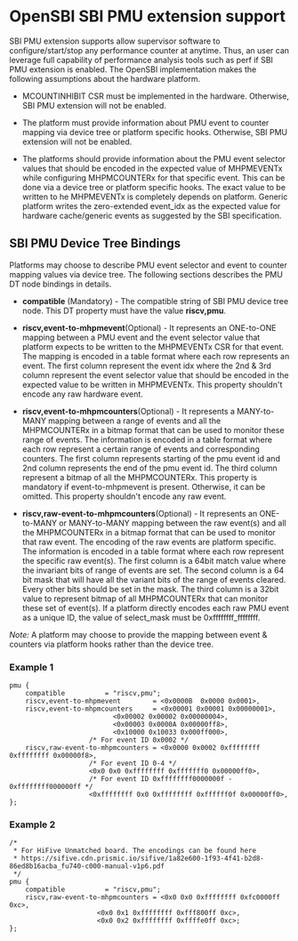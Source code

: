 OpenSBI SBI PMU extension support
==================================
SBI PMU extension supports allow supervisor software to configure/start/stop
any performance counter at anytime. Thus, an user can leverage full
capability of performance analysis tools such as perf if SBI PMU extension is
enabled. The OpenSBI implementation makes the following assumptions about the
hardware platform.

 * MCOUNTINHIBIT CSR must be implemented in the hardware. Otherwise, SBI PMU
extension will not be enabled.

 * The platform must provide information about PMU event to counter mapping
via device tree or platform specific hooks. Otherwise, SBI PMU extension will
not be enabled.

 * The platforms should provide information about the PMU event selector values
that should be encoded in the expected value of MHPMEVENTx while configuring
MHPMCOUNTERx for that specific event. This can be done via a device tree or
platform specific hooks. The exact value to be written to he MHPMEVENTx is
completely depends on platform. Generic platform writes the zero-extended event_idx
as the expected value for hardware cache/generic events as suggested by the SBI
specification.

SBI PMU Device Tree Bindings
----------------------------

Platforms may choose to describe PMU event selector and event to counter mapping
values via device tree. The following sections describes the PMU DT node
bindings in details.

* **compatible** (Mandatory) - The compatible string of SBI PMU device tree node.
This DT property must have the value **riscv,pmu**.

* **riscv,event-to-mhpmevent**(Optional) - It represents an ONE-to-ONE mapping
between a PMU event and the event selector value that platform expects to be
written to the MHPMEVENTx CSR for that event. The mapping is encoded in a
table format where each row represents an event. The first column represent the
event idx where the 2nd & 3rd column represent the event selector value that
should be encoded in the expected value to be written in MHPMEVENTx.
This property shouldn't encode any raw hardware event.

* **riscv,event-to-mhpmcounters**(Optional) - It represents a MANY-to-MANY
mapping between a range of events and all the MHPMCOUNTERx in a bitmap format
that can be used to monitor these range of events. The information is encoded in
a table format where each row represent a certain range of events and
corresponding counters. The first column represents starting of the pmu event id
and 2nd column represents the end of the pmu event id. The third column
represent a bitmap of all the MHPMCOUNTERx. This property is mandatory if
event-to-mhpmevent is present. Otherwise, it can be omitted. This property
shouldn't encode any raw event.

* **riscv,raw-event-to-mhpmcounters**(Optional) - It represents an ONE-to-MANY
or MANY-to-MANY mapping between the raw event(s) and all the MHPMCOUNTERx in
a bitmap format that can be used to monitor that raw event. The encoding of the
raw events are platform specific. The information is encoded in a table format
where each row represent the specific raw event(s). The first column is a 64bit
match value where the invariant bits of range of events are set. The second
column is a 64 bit mask that will have all the variant bits of the range of
events cleared. Every other bits should be set in the mask.
The third column is a 32bit value to represent bitmap of all MHPMCOUNTERx that
can monitor these set of event(s).
If a platform directly encodes each raw PMU event as a unique ID, the value of
select_mask must be 0xffffffff_ffffffff.

*Note:* A platform may choose to provide the mapping between event & counters
via platform hooks rather than the device tree.

### Example 1

```
pmu {
	compatible 			= "riscv,pmu";
	riscv,event-to-mhpmevent 		= <0x0000B  0x0000 0x0001>,
	riscv,event-to-mhpmcounters 	= <0x00001 0x00001 0x00000001>,
						  <0x00002 0x00002 0x00000004>,
						  <0x00003 0x0000A 0x00000ff8>,
						  <0x10000 0x10033 0x000ff000>,
					/* For event ID 0x0002 */
	riscv,raw-event-to-mhpmcounters = <0x0000 0x0002 0xffffffff 0xffffffff 0x00000f8>,
					/* For event ID 0-4 */
					<0x0 0x0 0xffffffff 0xfffffff0 0x00000ff0>,
					/* For event ID 0xffffffff0000000f - 0xffffffff000000ff */
					<0xffffffff 0x0 0xffffffff 0xffffff0f 0x00000ff0>,
};
```

### Example 2

```
/*
 * For HiFive Unmatched board. The encodings can be found here
 * https://sifive.cdn.prismic.io/sifive/1a82e600-1f93-4f41-b2d8-86ed8b16acba_fu740-c000-manual-v1p6.pdf
 */
pmu {
	compatible 			= "riscv,pmu";
	riscv,raw-event-to-mhpmcounters = <0x0 0x0 0xffffffff 0xfc0000ff 0xc>,
					  <0x0 0x1 0xffffffff 0xfff800ff 0xc>,
					  <0x0 0x2 0xffffffff 0xffffe0ff 0xc>;
};
```
